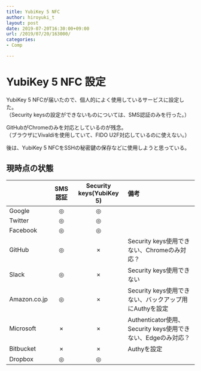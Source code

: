 ```yaml
---
title: YubiKey 5 NFC
author: hiroyuki_t
layout: post
date: 2019-07-20T16:30:00+09:00
url: /2019/07/20/163000/
categories:
- Comp

---
```


# YubiKey 5 NFC 設定
YubiKey 5 NFCが届いたので、個人的によく使用しているサービスに設定した。  
（Security keysの設定ができないものについては、SMS認証のみを行った。）  

GitHubがChromeのみを対応としているのが残念。  
（ブラウザにVivaldiを使用していて、FIDO U2F対応しているのに使えない。）

後は、YubiKey 5 NFCをSSHの秘密鍵の保存などに使用しようと思っている。


## 現時点の状態

|              | SMS認証 | Security keys(YubiKey 5) | 備考                                                   |
|--------------|:-------:|:------------------------:|:--------------------------------------------------------|
| Google       |    ◎    |             ◎            |                                                        |
| Twitter      |    ◎    |             ◎            |                                                        |
| Facebook     |    ◎    |             ◎            |                                                        |
| GitHub       |    ◎    |             ×            | Security keys使用できない、Chromeのみ対応？            |
| Slack        |    ◎    |             ×            | Security keys使用できない                              |
| Amazon.co.jp |    ◎    |             ×            | Security keys使用できない、バックアップ用にAuthyを設定 |
| Microsoft    |    ×    |             ×            | Authenticator使用、Security keys使用できない、Edgeのみ対応？              |
| Bitbucket    |    ×    |             ×            | Authyを設定              |
| Dropbox    |    ◎    |             ◎            |               |
